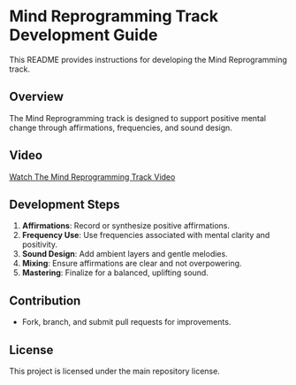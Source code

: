  # Mind Reprogramming Track Development Guide

This README provides instructions for developing the Mind Reprogramming track.

## Overview
The Mind Reprogramming track is designed to support positive mental change through affirmations, frequencies, and sound design.

## Video
[Watch The Mind Reprogramming Track Video](https://youtu.be/XGoGLBtI0Ao?si=Ah3yBHDBv2mqfhzX)

## Development Steps
1. **Affirmations**: Record or synthesize positive affirmations.
2. **Frequency Use**: Use frequencies associated with mental clarity and positivity.
3. **Sound Design**: Add ambient layers and gentle melodies.
4. **Mixing**: Ensure affirmations are clear and not overpowering.
5. **Mastering**: Finalize for a balanced, uplifting sound.

## Contribution
- Fork, branch, and submit pull requests for improvements.

## License
This project is licensed under the main repository license.